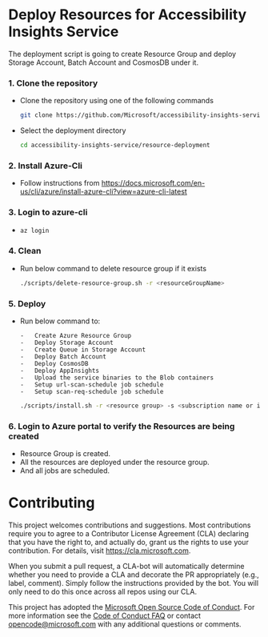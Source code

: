 # Deploy Resources for Accessibility Insights Service

The deployment script is going to create Resource Group and deploy Storage Account, Batch Account and CosmosDB under it.

### 1. Clone the repository

-   Clone the repository using one of the following commands
    ```bash
    git clone https://github.com/Microsoft/accessibility-insights-service.git
    ```
-   Select the deployment directory
    ```bash
    cd accessibility-insights-service/resource-deployment
    ```

### 2. Install Azure-Cli

-   Follow instructions from https://docs.microsoft.com/en-us/cli/azure/install-azure-cli?view=azure-cli-latest

### 3. Login to azure-cli

-   ```bash
    az login
    ```

### 4. Clean

-   Run below command to delete resource group if it exists

    ```bash
    ./scripts/delete-resource-group.sh -r <resourceGroupName>
    ```

### 5. Deploy

- 	Run below command to:
		
		-	Create Azure Resource Group
		-	Deploy Storage Account
		-	Create Queue in Storage Account
		-	Deploy Batch Account
		-	Deploy CosmosDB
		-	Deploy AppInsights
		-	Upload the service binaries to the Blob containers
		-	Setup url-scan-schedule job schedule
		-	Setup scan-req-schedule job schedule
		
	```bash
    ./scripts/install.sh -r <resource group> -s <subscription name or id> -l <location>
    ```

### 6. Login to Azure portal to verify the Resources are being created

-   Resource Group is created.
-   All the resources are deployed under the resource group.
-	And all jobs are scheduled.

# Contributing

This project welcomes contributions and suggestions. Most contributions require you to agree to a
Contributor License Agreement (CLA) declaring that you have the right to, and actually do, grant us
the rights to use your contribution. For details, visit https://cla.microsoft.com.

When you submit a pull request, a CLA-bot will automatically determine whether you need to provide
a CLA and decorate the PR appropriately (e.g., label, comment). Simply follow the instructions
provided by the bot. You will only need to do this once across all repos using our CLA.

This project has adopted the [Microsoft Open Source Code of Conduct](https://opensource.microsoft.com/codeofconduct/).
For more information see the [Code of Conduct FAQ](https://opensource.microsoft.com/codeofconduct/faq/) or
contact [opencode@microsoft.com](mailto:opencode@microsoft.com) with any additional questions or comments.
